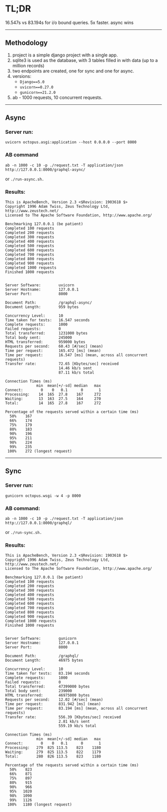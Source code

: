 # TL;DR


16.547s vs 83.194s for i/o bound queries. 5x faster.
async wins

-----

## Methodology
1. project is a simple django project with a single app.
2. sqlite3 is used as the database, with 3 tables filled in with data (up to a million records)
3. two endpoints are created, one for sync and one for async.
4. versions:
    - `Django==5.0`
    - `uvicorn==0.27.0`
    - `gunicorn==21.2.0`
5. ab - 1000 requests, 10 concurrent requests.

-----

## Async

### Server run:

```uvicorn octopus.asgi:application --host 0.0.0.0 --port 8000```

### AB command



```ab -n 1000 -c 10 -p ./request.txt -T application/json http://127.0.0.1:8000/graphql-async/```

or 
`./run-async.sh.`

### Results:

```
This is ApacheBench, Version 2.3 <$Revision: 1903618 $>
Copyright 1996 Adam Twiss, Zeus Technology Ltd, http://www.zeustech.net/
Licensed to The Apache Software Foundation, http://www.apache.org/

Benchmarking 127.0.0.1 (be patient)
Completed 100 requests
Completed 200 requests
Completed 300 requests
Completed 400 requests
Completed 500 requests
Completed 600 requests
Completed 700 requests
Completed 800 requests
Completed 900 requests
Completed 1000 requests
Finished 1000 requests


Server Software:        uvicorn
Server Hostname:        127.0.0.1
Server Port:            8000

Document Path:          /graphql-async/
Document Length:        959 bytes

Concurrency Level:      10
Time taken for tests:   16.547 seconds
Complete requests:      1000
Failed requests:        0
Total transferred:      1231000 bytes
Total body sent:        245000
HTML transferred:       959000 bytes
Requests per second:    60.43 [#/sec] (mean)
Time per request:       165.472 [ms] (mean)
Time per request:       16.547 [ms] (mean, across all concurrent requests)
Transfer rate:          72.65 [Kbytes/sec] received
                        14.46 kb/s sent
                        87.11 kb/s total

Connection Times (ms)
              min  mean[+/-sd] median   max
Connect:        0    0   0.1      0       1
Processing:    14  165  27.8    167     272
Waiting:       13  163  27.5    164     270
Total:         14  165  27.8    167     272

Percentage of the requests served within a certain time (ms)
  50%    167
  66%    174
  75%    179
  80%    183
  90%    196
  95%    211
  98%    224
  99%    235
 100%    272 (longest request)
```

-----


## Sync

### Server run:

```gunicorn octopus.wsgi -w 4 -p 8000```

### AB command:

```ab -n 1000 -c 10 -p ./request.txt -T application/json http://127.0.0.1:8000/graphql/```

or `./run-sync.sh.`

### Results:

```
This is ApacheBench, Version 2.3 <$Revision: 1903618 $>
Copyright 1996 Adam Twiss, Zeus Technology Ltd, http://www.zeustech.net/
Licensed to The Apache Software Foundation, http://www.apache.org/

Benchmarking 127.0.0.1 (be patient)
Completed 100 requests
Completed 200 requests
Completed 300 requests
Completed 400 requests
Completed 500 requests
Completed 600 requests
Completed 700 requests
Completed 800 requests
Completed 900 requests
Completed 1000 requests
Finished 1000 requests


Server Software:        gunicorn
Server Hostname:        127.0.0.1
Server Port:            8000

Document Path:          /graphql/
Document Length:        46975 bytes

Concurrency Level:      10
Time taken for tests:   83.194 seconds
Complete requests:      1000
Failed requests:        0
Total transferred:      47399000 bytes
Total body sent:        239000
HTML transferred:       46975000 bytes
Requests per second:    12.02 [#/sec] (mean)
Time per request:       831.942 [ms] (mean)
Time per request:       83.194 [ms] (mean, across all concurrent requests)
Transfer rate:          556.39 [Kbytes/sec] received
                        2.81 kb/s sent
                        559.19 kb/s total

Connection Times (ms)
              min  mean[+/-sd] median   max
Connect:        0    0   0.1      0       1
Processing:   279  825 113.5    823    1180
Waiting:      279  825 113.5    822    1179
Total:        280  826 113.5    823    1180

Percentage of the requests served within a certain time (ms)
  50%    823
  66%    871
  75%    897
  80%    915
  90%    966
  95%   1020
  98%   1090
  99%   1126
 100%   1180 (longest request)
```